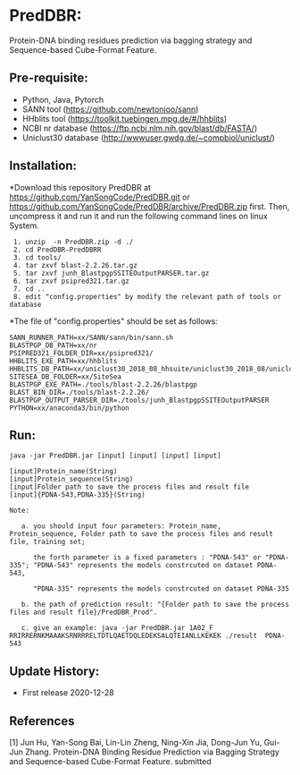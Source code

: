 # PredDBR:
 Protein-DNA binding residues prediction via bagging strategy and Sequence-based Cube-Format Feature.
	
## Pre-requisite:
   - Python, Java, Pytorch
   - SANN tool (https://github.com/newtonjoo/sann)
   - HHblits tool (https://toolkit.tuebingen.mpg.de/#/hhblits)
   - NCBI nr database (https://ftp.ncbi.nlm.nih.gov/blast/db/FASTA/)
   - Uniclust30 database (http://wwwuser.gwdg.de/~compbiol/uniclust/)
   
## Installation:

*Download this repository PredDBR at https://github.com/YanSongCode/PredDBR.git or https://github.com/YanSongCode/PredDBR/archive/PredDBR.zip first.
 Then, uncompress it and run it and run the following command lines on linux System.
~~~
 1. unzip  -n PredDBR.zip -d ./
 2. cd PredDBR-PredDBRR
 3. cd tools/
 4. tar zxvf blast-2.2.26.tar.gz
 5. tar zxvf junh_BlastpgpSSITEOutputPARSER.tar.gz
 6. tar zxvf psipred321.tar.gz
 7. cd ..
 8. edit "config.properties" by modify the relevant path of tools or database
~~~	
*The file of "config.properties" should be set as follows:
~~~
SANN_RUNNER_PATH=xx/SANN/sann/bin/sann.sh
BLASTPGP_DB_PATH=xx/nr
PSIPRED321_FOLDER_DIR=xx/psipred321/
HHBLITS_EXE_PATH=xx/hhblits
HHBLITS_DB_PATH=xx/uniclust30_2018_08_hhsuite/uniclust30_2018_08/uniclust30_2018_08
SITESEA_DB_FOLDER=xx/SiteSea
BLASTPGP_EXE_PATH=./tools/blast-2.2.26/blastpgp
BLAST_BIN_DIR=./tools/blast-2.2.26/
BLASTPGP_OUTPUT_PARSER_DIR=./tools/junh_BlastpgpSSITEOutputPARSER
PYTHON=xx/anaconda3/bin/python
~~~

## Run:

	java -jar PredDBR.jar [input] [input] [input] [input]
	
	[input]Protein_name(String)  
	[input]Protein_sequence(String)	
	[input]Folder path to save the process files and result file
	[input]{PDNA-543,PDNA-335}(String)

	Note: 
	
       a. you should input four parameters: Protein_name, Protein_sequence, Folder path to save the process files and result file, training set;
       
	      the forth parameter is a fixed parameters : "PDNA-543" or "PDNA-335"; "PDNA-543" represents the models constrcuted on dataset PDNA-543,
	 
	      "PDNA-335" represents the models constrcuted on dataset PDNA-335
	 
       b. the path of prediction result: "{Folder path to save the process files and result file}/PredDBR_Prod".

       c. give an example: java -jar PredDBR.jar 1A02_F RRIRRERNKMAAAKSRNRRRELTDTLQAETDQLEDEKSALQTEIANLLKEKEK ./result  PDNA-543
   
## Update History:

- First release 2020-12-28

## References 
[1] Jun Hu, Yan-Song Bai, Lin-Lin Zheng, Ning-Xin Jia, Dong-Jun Yu, Gui-Jun Zhang. Protein-DNA Binding Residue Prediction via Bagging Strategy and Sequence-based Cube-Format Feature. submitted
